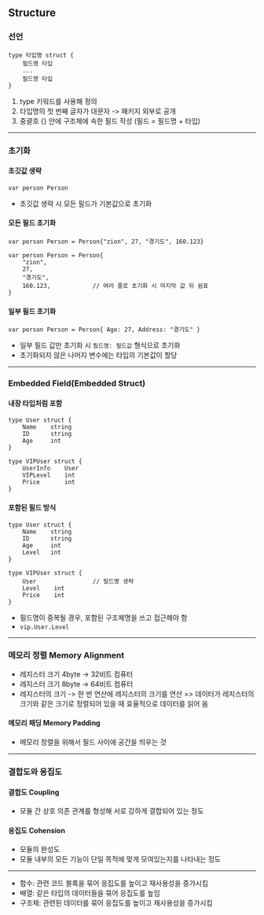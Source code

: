 ## Structure

### 선언

```
type 타입명 struct {
    필드명 타입
    ...
    필드명 타입
}
```

1. type 키워드를 사용해 정의
2. 타입명의 첫 번째 글자가 대문자 -> 패키지 외부로 공개
3. 중괄호 {} 안에 구조체에 속한 필드 작성 (필드 = 필드명 + 타입)

---
 
### 초기화

#### 초깃값 생략
```
var person Person
```
- 초깃값 생략 시 모든 필드가 기본값으로 초기화

#### 모든 필드 초기화
```
var person Person = Person{"zion", 27, "경기도", 160.123}
```

```
var person Person = Person{
    "zion", 
    27, 
    "경기도", 
    160.123,            // 여러 줄로 초기화 시 마지막 값 뒤 쉼표
}
```

#### 일부 필드 초기화
```
var person Person = Person{ Age: 27, Address: "경기도" }
```
- 일부 필드 값만 초기화 시 `필드명: 필드값` 형식으로 초기화
- 초기화되지 않은 나머지 변수에는 타입의 기본값이 할당

---

### Embedded Field(Embedded Struct)

#### 내장 타입처럼 포함
```
type User struct {
    Name    string
    ID      string
    Age     int
}

type VIPUser struct {
    UserInfo    User
    VIPLevel    int
    Price       int
}
```

#### 포함된 필드 방식
```
type User struct {
    Name    string
    ID      string
    Age     int
    Level   int
}

type VIPUser struct {
    User                // 필드명 생략
    Level    int
    Price    int
}
```
- 필드명이 중복될 경우, 포함된 구조체명을 쓰고 접근해야 함
- `vip.User.Level`

---

### 메모리 정렬 Memory Alignment
- 레지스터 크기 4byte -> 32비트 컴퓨터
- 레지스터 크기 8byte -> 64비트 컴퓨터
- 레지스터의 크기 -> 한 번 연산에 레지스터의 크기를 연산 => 데이터가 레지스터의 크기와 같은 크기로 정렬되어 있을 때 효율적으로 데이터를 읽어 옴

#### 메모리 패딩 Memory Padding
- 메모리 정렬을 위해서 필드 사이에 공간을 띄우는 것

---

### 결합도와 응집도
#### 결합도 Coupling
- 모듈 간 상호 의존 관계를 형성해 서로 강하게 결합되어 있는 정도

#### 응집도 Cohension
- 모듈의 완성도
- 모듈 내부의 모든 기능이 단일 목적에 맞게 모여있는지를 나타내는 정도

---

- 함수: 관련 코드 블록을 묶어 응집도를 높이고 재사용성을 증가시킴
- 배열: 같은 타입의 데이터들을 묶어 응집도를 높임
- 구조체: 관련된 데이터를 묶어 응집도를 높이고 재사용성을 증가시킴